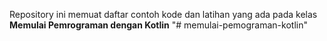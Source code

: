 Repository ini memuat daftar contoh kode dan latihan yang ada pada kelas **Memulai Pemrograman dengan Kotlin**
"# memulai-pemograman-kotlin" 
